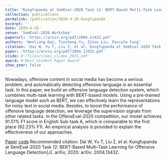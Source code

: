```yaml
---
title: "Kungfupanda at SemEval-2020 Task 12: BERT-Based Multi-Task Learning for Offensive Language Detection"
collection: publications
permalink: /publication/2020-4-28-Kungfupanda
excerpt: ''
date: 2020-4-28
venue: 'SemEval-2020 Workshop'
paperurl: 'https://arxiv.org/pdf/2004.13432.pdf'
authors: 'Wenliang Dai, Tiezheng Yu, Zihan Liu, Pascale Fung'
citation: 'Dai W, Yu T, Liu Z, et al. Kungfupanda at SemEval-2020 Task 12: BERT-Based Multi-Task Learning for Offensive Language Detection[J]. arXiv, 2020: arXiv: 2004.13432.'
paper: 'https://arxiv.org/pdf/2004.13432.pdf'
slide: #'/files/iceei_slides_2015.pdf'
award: #'Best Student Paper Award'
show_year: false
---
```

Nowadays, offensive content in social media has become a serious problem, and automatically detecting offensive language is an essential task. In this paper, we build an offensive language detection system, which combines multi-task learning with BERT-based models. Using a pre-trained language model such as BERT, we can effectively learn the representations for noisy text in social media. Besides, to boost the performance of offensive language detection, we leverage the supervision signals from other related tasks. In the OffensEval-2020 competition, our model achieves 91.51% F1 score in English Sub-task A, which is comparable to the first place (92.23% F1). An empirical analysis is provided to explain the effectiveness of our approaches.

[Paper](https://arxiv.org/pdf/2004.13432.pdf)
[code](https://github.com/wenliangdai/multi-task-offensive-language-detection)
Recommended citation: Dai W, Yu T, Liu Z, et al. Kungfupanda at SemEval-2020 Task 12: BERT-Based Multi-Task Learning for Offensive Language Detection[J]. arXiv, 2020: arXiv: 2004.13432.